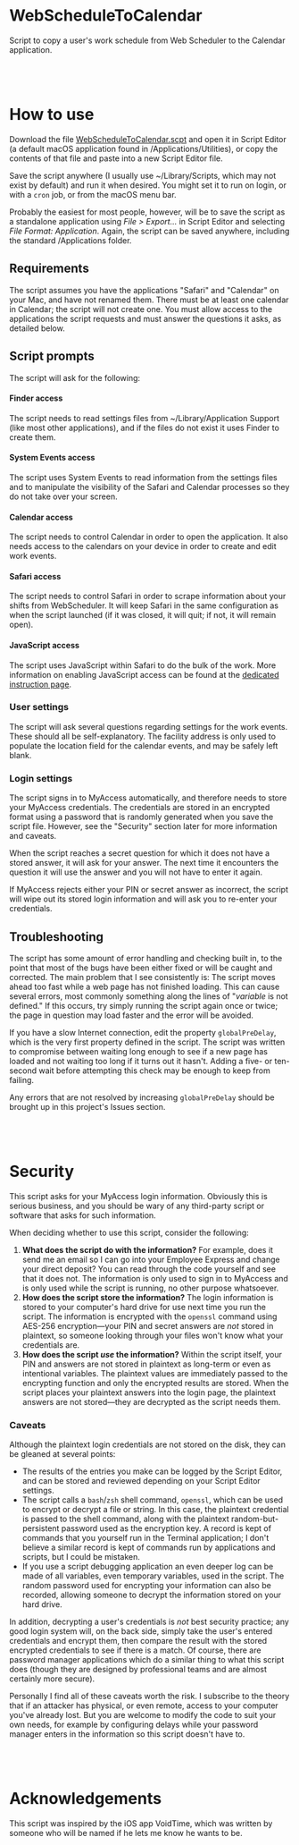 # WebScheduleToCalendar
Script to copy a user's work schedule from Web Scheduler to the Calendar application.
<br/>
<br/>
<br/>
<br/>

# How to use
Download the file [WebScheduleToCalendar.scpt](WebScheduleToCalendar.scpt) and open it in Script&nbsp;Editor (a default macOS application found in /Applications/Utilities), or copy the contents of that file and paste into a new Script Editor file.

Save the script anywhere (I usually use ~/Library/Scripts, which may not exist by default) and run it when desired.
You might set it to run on login, or with a `cron` job, or from the macOS menu bar.

Probably the easiest for most people, however, will be to save the script as a standalone application using *File&nbsp;>&nbsp;Export…* in Script&nbsp;Editor and selecting *File&nbsp;Format:&nbsp;Application*. Again, the script can be saved anywhere, including the standard /Applications folder.
<br/>

## Requirements
The script assumes you have the applications "Safari" and "Calendar" on your Mac, and have not renamed them.
There must be at least one calendar in Calendar; the script will not create one.
You must allow access to the applications the script requests and must answer the questions it asks, as detailed below.
<br/>

## Script prompts
The script will ask for the following:

#### Finder access
The script needs to read settings files from ~/Library/Application&nbsp;Support (like most other applications), and if the files do not exist it uses Finder to create them.

#### System Events access
The script uses System&nbsp;Events to read information from the settings files and to manipulate the visibility of the Safari and Calendar processes so they do not take over your screen.

#### Calendar access
The script needs to control Calendar in order to open the application.
It also needs access to the calendars on your device in order to create and edit work events.

#### Safari access
The script needs to control Safari in order to scrape information about your shifts from WebScheduler.
It will keep Safari in the same configuration as when the script launched (if it was closed, it will quit; if not, it will remain open).

#### JavaScript access
The script uses JavaScript within Safari to do the bulk of the work.
More information on enabling JavaScript access can be found at the [dedicated instruction page](AllowJS.md).

### User settings
The script will ask several questions regarding settings for the work events.
These should all be self-explanatory.
The facility address is only used to populate the location field for the calendar events, and may be safely left blank.

### Login settings
The script signs in to MyAccess automatically, and therefore needs to store your MyAccess credentials.
The credentials are stored in an encrypted format using a password that is randomly generated when you save the script file.
However, see the "Security" section later for more information and caveats.

When the script reaches a secret question for which it does not have a stored answer, it will ask for your answer.
The next time it encounters the question it will use the answer and you will not have to enter it again.

If MyAccess rejects either your PIN or secret answer as incorrect, the script will wipe out its stored login information and will ask you to re-enter your credentials.
<br/>

## Troubleshooting
The script has some amount of error handling and checking built in, to the point that most of the bugs have been either fixed or will be caught and corrected.
The main problem that I see consistently is: The script moves ahead too fast while a web page has not finished loading.
This can cause several errors, most commonly something along the lines of "*variable* is not defined."
If this occurs, try simply running the script again once or twice; the page in question may load faster and the error will be avoided.

If you have a slow Internet connection, edit the property `globalPreDelay`, which is the very first property defined in the script.
The script was written to compromise between waiting long enough to see if a new page has loaded and not waiting too long if it turns out it hasn't.
Adding a five- or ten-second wait before attempting this check may be enough to keep from failing.

Any errors that are not resolved by increasing `globalPreDelay` should be brought up in this project's Issues section.
<br/>
<br/>
<br/>
<br/>

# Security
This script asks for your MyAccess login information.
Obviously this is serious business, and you should be wary of any third-party script or software that asks for such information.

When deciding whether to use this script, consider the following:
1. **What does the script do with the information?**
For example, does it send me an email so I can go into your Employee Express and change your direct deposit?
You can read through the code yourself and see that it does not.
The information is only used to sign in to MyAccess and is only used while the script is running, no other purpose whatsoever.
2. **How does the script store the information?**
The login information is stored to your computer's hard drive for use next time you run the script.
The information is encrypted with the `openssl` command using AES-256 encryption—your PIN and secret answers are *not* stored in plaintext, so someone looking through your files won't know what your credentials are.
3. **How does the script *use* the information?**
Within the script itself, your PIN and answers are not stored in plaintext as long-term or even as intentional variables.
The plaintext values are immediately passed to the encrypting function and only the encrypted results are stored.
When the script places your plaintext answers into the login page, the plaintext answers are not stored—they are decrypted as the script needs them.

### Caveats
Although the plaintext login credentials are not stored on the disk, they can be gleaned at several points:
* The results of the entries you make can be logged by the Script&nbsp;Editor, and can be stored and reviewed depending on your Script&nbsp;Editor settings.
* The script calls a `bash`/`zsh` shell command, `openssl`, which can be used to encrypt or decrypt a file or string.
In this case, the plaintext credential is passed to the shell command, along with the plaintext random-but-persistent password used as the encryption key.
A record is kept of commands that you yourself run in the Terminal application; I don't believe a similar record is kept of commands run by applications and scripts, but I could be mistaken.
* If you use a script debugging application an even deeper log can be made of all variables, even temporary variables, used in the script.
The random password used for encrypting your information can also be recorded, allowing someone to decrypt the information stored on your hard drive.

In addition, decrypting a user's credentials is *not* best security practice; any good login system will, on the back side, simply take the user's entered credentials and encrypt them, then compare the result with the stored encrypted credentials to see if there is a match.
Of course, there are password manager applications which do a similar thing to what this script does (though they are designed by professional teams and are almost certainly more secure).

Personally I find all of these caveats worth the risk.
I subscribe to the theory that if an attacker has physical, or even remote, access to your computer you've already lost.
But you are welcome to modify the code to suit your own needs, for example by configuring delays while your password manager enters in the information so this script doesn't have to.
<br/>
<br/>
<br/>
<br/>

# Acknowledgements
This script was inspired by the iOS app VoidTime, which was written by someone who will be named if he lets me know he wants to be.



